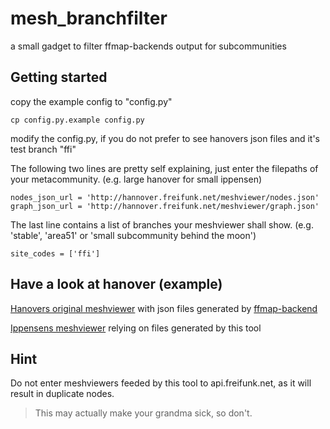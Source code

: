 # mesh_branchfilter
a small gadget to filter ffmap-backends output for subcommunities

## Getting started
copy the example config to "config.py"
```
cp config.py.example config.py
```

modify the config.py, if you do not prefer to see hanovers json files and it's test branch "ffi"

The following two lines are pretty self explaining, just enter the filepaths of your metacommunity.
(e.g. large hanover for small ippensen)
```
nodes_json_url = 'http://hannover.freifunk.net/meshviewer/nodes.json'
graph_json_url = 'http://hannover.freifunk.net/meshviewer/graph.json'
```

The last line contains a list of branches your meshviewer shall show.
(e.g. 'stable', 'area51' or 'small subcommunity behind the moon')
```
site_codes = ['ffi']
```

## Have a look at hanover (example)
[Hanovers original meshviewer](http://hannover.freifunk.net/meshviewer) with json files generated by [ffmap-backend](https://github.com/ffnord/ffmap-backend)

[Ippensens meshviewer](http://ippensen-freifunk.net/meshviewer) relying on files generated by this tool

## Hint
Do not enter meshviewers feeded by this tool to api.freifunk.net, as it will result in duplicate nodes.
> This may actually make your grandma sick, so don't.
